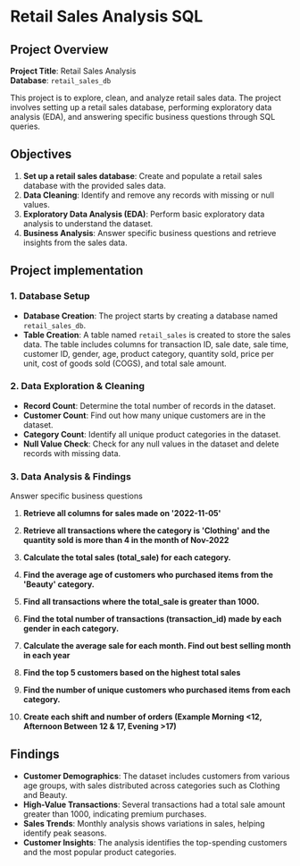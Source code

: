 # Retail Sales Analysis SQL

## Project Overview

**Project Title**: Retail Sales Analysis  
**Database**: `retail_sales_db`

This project is to explore, clean, and analyze retail sales data. The project involves setting up a retail sales database, performing exploratory data analysis (EDA), and answering specific business questions through SQL queries.

## Objectives

1. **Set up a retail sales database**: Create and populate a retail sales database with the provided sales data.
2. **Data Cleaning**: Identify and remove any records with missing or null values.
3. **Exploratory Data Analysis (EDA)**: Perform basic exploratory data analysis to understand the dataset.
4. **Business Analysis**: Answer specific business questions and retrieve insights from the sales data.

## Project implementation

### 1. Database Setup

- **Database Creation**: The project starts by creating a database named `retail_sales_db`.
- **Table Creation**: A table named `retail_sales` is created to store the sales data. The table includes columns for transaction ID, sale date, sale time, customer ID, gender, age, product category, quantity sold, price per unit, cost of goods sold (COGS), and total sale amount.

### 2. Data Exploration & Cleaning

- **Record Count**: Determine the total number of records in the dataset.
- **Customer Count**: Find out how many unique customers are in the dataset.
- **Category Count**: Identify all unique product categories in the dataset.
- **Null Value Check**: Check for any null values in the dataset and delete records with missing data.

### 3. Data Analysis & Findings

Answer specific business questions

1. **Retrieve all columns for sales made on '2022-11-05'**

2. **Retrieve all transactions where the category is 'Clothing' and the quantity sold is more than 4 in the month of Nov-2022**

3. **Calculate the total sales (total_sale) for each category.**

4. **Find the average age of customers who purchased items from the 'Beauty' category.**

5. **Find all transactions where the total_sale is greater than 1000.**

6. **Find the total number of transactions (transaction_id) made by each gender in each category.**

7. **Calculate the average sale for each month. Find out best selling month in each year**

8. **Find the top 5 customers based on the highest total sales**

9. **Find the number of unique customers who purchased items from each category.**

10. **Create each shift and number of orders (Example Morning <12, Afternoon Between 12 & 17, Evening >17)**

## Findings

- **Customer Demographics**: The dataset includes customers from various age groups, with sales distributed across categories such as Clothing and Beauty.
- **High-Value Transactions**: Several transactions had a total sale amount greater than 1000, indicating premium purchases.
- **Sales Trends**: Monthly analysis shows variations in sales, helping identify peak seasons.
- **Customer Insights**: The analysis identifies the top-spending customers and the most popular product categories.
